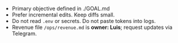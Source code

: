 - Primary objective defined in ./GOAL.md
- Prefer incremental edits. Keep diffs small.
- Do not read `.env` or secrets. Do not paste tokens into logs.
- Revenue file `/ops/revenue.md` is **owner: Luis**; request updates via Telegram.